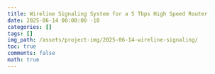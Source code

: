 ```yaml
---
title: Wireline Signaling System for a 5 Tbps High Speed Router
date: 2025-06-14 00:00:00 -10
categories: []
tags: []
img_path: /assets/project-img/2025-06-14-wireline-signaling/
toc: true
comments: false
math: true
---
```

<object data="/assets/project-img/2025-06-14-wireline-signaling/ee273_project_report.pdf" width="750" height="750" type='application/pdf'></object>

